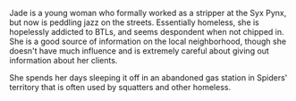 
Jade is a young woman who formally worked as a stripper at the Syx Pynx, but now is peddling
jazz on the streets. Essentially homeless, she is hopelessly addicted to BTLs, and seems
despondent when not chipped in. She is a good source of information on the local neighborhood,
though she doesn't have much influence and is extremely careful about giving out information
about her clients.


She spends her days sleeping it off in an abandoned gas station in Spiders' territory that is
often used by squatters and other homeless.
